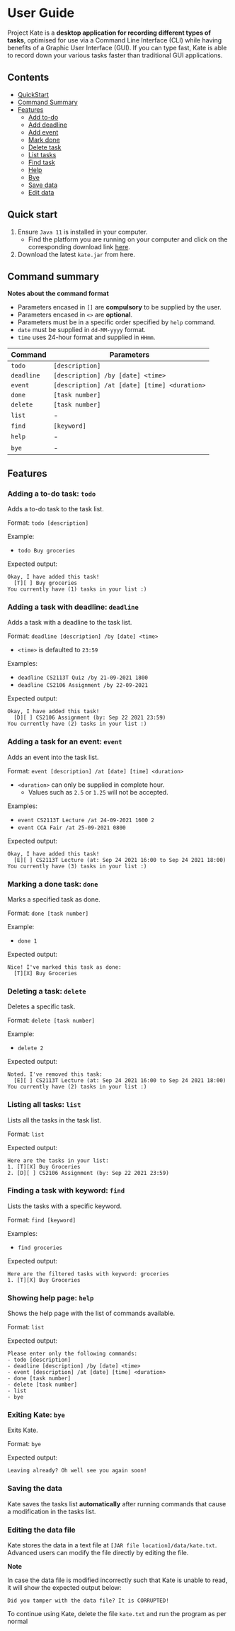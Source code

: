 # User Guide

Project Kate is a **desktop application for recording different types of tasks**, 
optimised for use via a Command Line Interface (CLI) while having benefits of
a Graphic User Interface (GUI). If you can type fast, Kate is able
to record down your various tasks faster than traditional GUI applications.


## Contents

* [QuickStart](#quick-start)
* [Command Summary](#command-summary)
* [Features](#features)
  * [Add to-do](#adding-a-to-do-task-todo)
  * [Add deadline](#adding-a-task-with-deadline-deadline)
  * [Add event](#adding-a-task-for-an-event-event)
  * [Mark done](#marking-a-done-task-done)
  * [Delete task](#deleting-a-task-delete)
  * [List tasks](#listing-all-tasks-list)
  * [Find task](#finding-a-task-with-keyword-find)
  * [Help](#showing-help-page-help)
  * [Bye](#exiting-kate-bye)
  * [Save data](#saving-the-data)
  * [Edit data](#editing-the-data-file)


## Quick start

1. Ensure `Java 11` is installed in your computer.
   * Find the platform you are running on your computer and click on the corresponding 
     download link [here](https://docs.aws.amazon.com/corretto/latest/corretto-11-ug/downloads-list.html).
2. Download the latest `kate.jar` from here.

## Command summary

**Notes about the command format**

* Parameters encased in `[]` are **compulsory** to be supplied by the user.
* Parameters encased in `<>` are **optional**.
* Parameters must be in a specific order specified by `help` command.
* `date` must be supplied in `dd-MM-yyyy` format.
* `time` uses 24-hour format and supplied in `HHmm`.

Command | Parameters
------- | ------
`todo` | `[description]`
`deadline` | `[description] /by [date] <time>`
`event` | `[description] /at [date] [time] <duration>`
`done` | `[task number]`
`delete` | `[task number]`
`list` | -
`find` | `[keyword]`
`help` | -
`bye`  | -


## Features

### Adding a to-do task: `todo`

Adds a to-do task to the task list.

Format: `todo [description]`

Example:
* `todo Buy groceries`

Expected output:
```
Okay, I have added this task!
  [T][ ] Buy groceries
You currently have (1) tasks in your list :)
```

### Adding a task with deadline: `deadline`

Adds a task with a deadline to the task list.

Format: `deadline [description] /by [date] <time>`
* `<time>` is defaulted to `23:59`

Examples:
* `deadline CS2113T Quiz /by 21-09-2021 1800`
* `deadline CS2106 Assignment /by 22-09-2021`

Expected output:
```
Okay, I have added this task!
  [D][ ] CS2106 Assignment (by: Sep 22 2021 23:59)
You currently have (2) tasks in your list :)
```

### Adding a task for an event: `event`

Adds an event into the task list.

Format: `event [description] /at [date] [time] <duration>`
* `<duration>` can only be supplied in complete hour.
  * Values such as `2.5` or `1.25` will not be accepted.
  
Examples: 
* `event CS2113T Lecture /at 24-09-2021 1600 2`
* `event CCA Fair /at 25-09-2021 0800`

Expected output:
```
Okay, I have added this task!
  [E][ ] CS2113T Lecture (at: Sep 24 2021 16:00 to Sep 24 2021 18:00)
You currently have (3) tasks in your list :)
```

### Marking a done task: `done`

Marks a specified task as done.

Format: `done [task number]`

Example: 
* `done 1`

Expected output:
```
Nice! I've marked this task as done:
  [T][X] Buy Groceries
```

### Deleting a task: `delete`

Deletes a specific task.

Format: `delete [task number]`

Example: 
* `delete 2`

Expected output:
```
Noted. I've removed this task:
  [E][ ] CS2113T Lecture (at: Sep 24 2021 16:00 to Sep 24 2021 18:00)
You currently have (2) tasks in your list :)
```
### Listing all tasks: `list`

Lists all the tasks in the task list.

Format: `list`

Expected output:
```
Here are the tasks in your list:
1. [T][X] Buy Groceries
2. [D][ ] CS2106 Assignment (by: Sep 22 2021 23:59)
```

### Finding a task with keyword: `find`

Lists the tasks with a specific keyword.

Format: `find [keyword]`

Examples:
* `find groceries`

Expected output:
```
Here are the filtered tasks with keyword: groceries
1. [T][X] Buy Groceries
```

### Showing help page: `help`

Shows the help page with the list of commands available.

Format: `list`

Expected output:
```
Please enter only the following commands: 
- todo [description]
- deadline [description] /by [date] <time>
- event [description] /at [date] [time] <duration>
- done [task number]
- delete [task number]
- list
- bye
```

### Exiting Kate: `bye`

Exits Kate.

Format: `bye`

Expected output:
```
Leaving already? Oh well see you again soon!
```

### Saving the data

Kate saves the tasks list **automatically** after running commands
that cause a modification in the tasks list.

### Editing the data file

Kate stores the data in a text file at
`[JAR file location]/data/kate.txt`. Advanced users can
modify the file directly by editing the file.

**Note**

In case the data file is modified incorrectly such that Kate
is unable to read, it will show the expected output below:
```
Did you tamper with the data file? It is CORRUPTED!
```

To continue using Kate, delete the file `kate.txt` and run the program as per normal